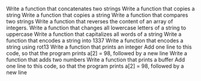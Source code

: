 
Write a function that concatenates two strings
Write a function that copies a string
Write a function that copies a string
Write a function that compares two strings
Write a function that reverses the content of an array of integers.
Write a function that changes all lowercase letters of a string to uppercase
Write a function that capitalizes all words of a string
Write a function that encodes a string into 1337
Write a function that encodes a string using rot13
Write a function that prints an integer
Add one line to this code, so that the program prints a[2] = 98, followed by a new line
Write a function that adds two numbers
Write a function that prints a buffer
Add one line to this code, so that the program prints a[2] = 98, followed by a new line
